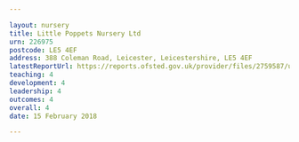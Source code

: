 ```yaml
---

layout: nursery
title: Little Poppets Nursery Ltd
urn: 226975
postcode: LE5 4EF
address: 388 Coleman Road, Leicester, Leicestershire, LE5 4EF
latestReportUrl: https://reports.ofsted.gov.uk/provider/files/2759587/urn/226975.pdf
teaching: 4
development: 4
leadership: 4
outcomes: 4
overall: 4
date: 15 February 2018

---
```

